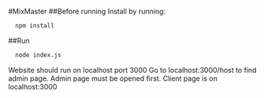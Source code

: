 #MixMaster
##Before running
Install by running:
```bash
  npm install
```
##Run
```bash
  node index.js
```

Website should run on localhost port 3000
Go to localhost:3000/host to find admin page.
Admin page must be opened first.
Client page is on localhost:3000
